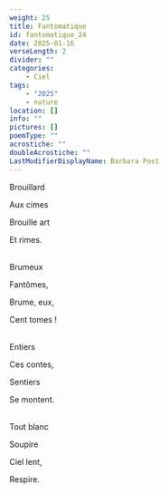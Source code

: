 ```yaml
---
weight: 25
title: Fantomatique
id: fantomatique_24
date: 2025-01-16
verseLength: 2
divider: ""
categories:
    - Ciel
tags:
    - "2025"
    - nature
location: []
info: ""
pictures: []
poemType: ""
acrostiche: ""
doubleAcrostiche: ""
LastModifierDisplayName: Barbara Post
---
```

Brouillard

Aux cimes 

Brouille art

Et rimes.

 \
Brumeux

Fantômes,

Brume, eux,

Cent tomes !

 \
Entiers

Ces contes,

Sentiers 

Se montent.

 \
Tout blanc

Soupire

Ciel lent,

Respire.
